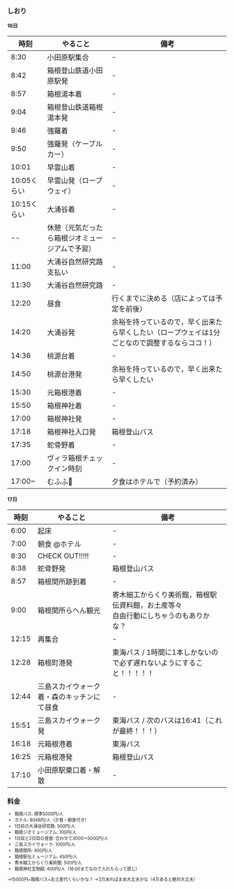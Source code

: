 <span style="font-size: 70%;">

## しおり

### 16日
| 時刻 | やること | 備考 |
|--|--|--|
| 8:30 | 小田原駅集合 |- |
| 8:42 | 箱根登山鉄道小田原駅発 |- |
| 8:57 | 箱根湯本着 |-|
| 9:04 | 箱根登山鉄道箱根湯本発 |-|
| 9:46 | 強羅着 |-|
| 9:50 | 強羅発（ケーブルカー） |-|
| 10:01 | 早雲山着 |-|
| 10:05くらい | 早雲山発（ロープウェイ） |-|
| 10:15くらい | 大涌谷着 |-|
| -- | 休憩（元気だったら箱根ジオミュージアムで予習） |-|
| 11:00 | 大涌谷自然研究路支払い |-|
| 11:30 | 大涌谷自然研究路 |-|
| 12:20 | 昼食 | 行くまでに決める（店によっては予定を前後） |
| 14:20 | 大涌谷発 | 余裕を持っているので，早く出来たら早くしたい（ロープウェイは1分ごとなので調整するならココ！） |
| 14:36 | 桃源台着 | - |
| 14:50 | 桃源台港発 | 余裕を持っているので，早く出来たら早くしたい |
| 15:30 | 元箱根港着 | - |
| 15:50 | 箱根神社着 | - |
| 17:00 | 箱根神社発 | - |
| 17:18 | 箱根神社入口発 | 箱根登山バス |
| 17:35 | 蛇骨野着 | - |
| 17:00 | ヴィラ箱根チェックイン時刻 | - |
| 17:00~ | むふふ💒 | 夕食はホテルで（予約済み） |

<div style="page-break-before:always"></div>

### 17日
| 時刻 | やること | 備考 |
|--|--|--|
| 6:00 | 起床 |- |
| 7:00 | 朝食 @ホテル |- |
| 8:30 | CHECK OUT!!!!! |- |
| 8:38 | 蛇骨野発 | 箱根登山バス |
| 8:57 | 箱根関所跡到着 | - |
| 9:00 | 箱根関所らへん観光 | 寄木細工からくり美術館，箱根駅伝資料館，お土産等々<br>自由行動にしちゃうのもありかな？ |
|12:15 |再集合|-|
| 12:28 | 箱根町港発 | 東海バス / 1時間に1本しかないので必ず遅れないようにすること！！！！！ |
| 12:44 | 三島スカイウォーク着・森のキッチンにて昼食 |-|
| 15:51 | 三島スカイウォーク発 |東海バス / 次のバスは16:41（これが最終！！！）|
| 16:18 | 元箱根港着 |東海バス|
| 16:25 | 元箱根港発 |箱根登山バス|
| 17:10 | 小田原駅東口着・解散 |-|

<div style="page-break-before:always"></div>

## 料金
* 箱根パス: 標準5000円/人
* ホテル: 8048円/人（夕食・朝食付き）
* 1日目の大涌谷研究路: 500円/人 
* 箱根ジオミュージアム: 100円/人
* 1日目と2日目の昼食: 合わせて3000〜5000円/人
* 三島スカイウォーク: 1000円/人
* 箱根関所: 400円/人
* 箱根駅伝ミュージアム: 450円/人
* 寄木細工からくり美術館: 500円/人
* 箱根神社宝物殿: 400円/人（16:00までなので入れたらって感じ）

→15000円+箱根パス+お土産代くらいかな？
→3万あればまあ大丈夫かな（4万あると絶対大丈夫）


</span>